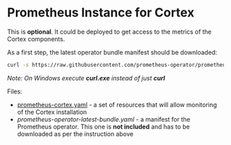 # Prometheus Instance for Cortex

This is **optional**. It could be deployed to get access to the metrics of the Cortex components.

As a first step, the latest operator bundle manifest should be downloaded:

```bash
curl -s https://raw.githubusercontent.com/prometheus-operator/prometheus-operator/main/bundle.yaml -o prometheus-operator-latest-bundle.yaml
```

*Note: On Windows execute ***curl.exe*** instead of just ***curl****

Files:

* [prometheus-cortex.yaml](prometheus-cortex.yaml) - a set of resources that will allow monitoring of the Cortex installation
* *prometheus-operator-latest-bundle.yaml* - a manifest for the Prometheus operator. This one is **not included** and has to be downloaded as per the instruction above